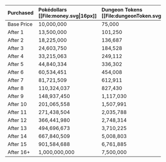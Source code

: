 Purchased | Pokédollars [[File:money.svg\|16px]] | Dungeon Tokens [[File:dungeonToken.svg\|16px]] | Quest Points [[File:questPoint.svg\|16px]] | Battle Points [[File:battlePoint.svg\|16px]] | Diamonds [[File:diamond.svg\|16px]] | Farm Points [[File:farmPoint.svg\|16px]]
:--- | :--- | :--- | :--- | :--- | :--- | :---
Base Price | 10,000,000 | 75,000 | 3,000 | 500 | 10 | 3,000
After 1 | 13,500,000 | 101,250 | 4,050 | 675 | 13 | 4,050
After 2 | 18,225,000 | 136,687 | 5,467 | 911 | 18 | 5467
After 3 | 24,603,750 | 184,528 | 7,381 | 1,230 | 24 | 7,381
After 4 | 33,215,063 | 249,112 | 9,964 | 1,660 | 33 | 9,964
After 5 | 44,840,334 | 336,302 | 13,452 | 2,242 | 44 | 13,452
After 6 | 60,534,451 | 454,008 | 18,160 | 3,026 | 60 | 18,160
After 7 | 81,721,509 | 612,911 | 24,516 | 4,086 | 81 | 24,516
After 8 | 110,324,037 | 827,430 | 33,097 | 5,516 | 110 | 33,097
After 9 | 148,937,450 | 1,117,030 | 44,681 | 7,446 | 148 | 44,681
After 10 | 201,065,558 | 1,507,991 | 60,319 | 10,053 | 201 | 60,319
After 11 | 271,438,504 | 2,035,788 | 81,431 | 13,571 | 271 | 81,431
After 12 | 366,441,980 | 2,748,314 | 109,932 | 18,322 | 366 | 109,932
After 13 | 494,696,673 | 3,710,225 | 148,409 | 24,734 | 494 | 148,409
After 14 | 667,840,509 | 5,008,803 | 200,352 | 33,392 | 667 | 200,352
After 15 | 901,584,688 | 6,761,885 | 270,475 | 45,079 | 901 | 270,475
After 16+ | 1,000,000,000 | 7,500,000 | 300,000 | 50,000 | 1,000 | 300,000